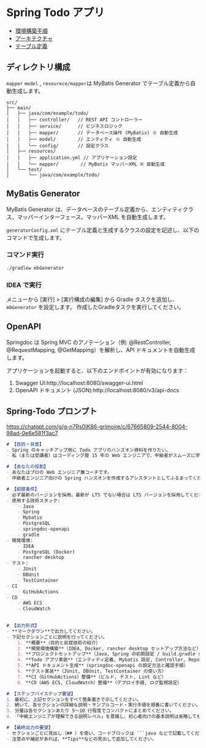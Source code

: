 # Spring Todo アプリ

- [環境構築手順](docs/SetupDevleperEmviroment.md)
- [アーキテクチャ](docs/Architecture.md)
- [テーブル定義](docs/TableDefinition.md)

## ディレクトリ構成

`mapper` `model` , `resourece/mapper`は MyBatis Generator でテーブル定義から自動生成します。

```
src/
├── main/
│   ├── java/com/example/todo/
│   │   ├── controller/   // REST API コントローラー
│   │   ├── service/      // ビジネスロジック
│   │   ├── mapper/       // データベース操作 (MyBatis) ※ 自動生成
│   │   ├── model/        // エンティティ ※ 自動生成
│   │   └── config/       // 設定クラス
│   ├── resources/
│   │   ├── application.yml // アプリケーション設定
│   │   └── mapper/        // MyBatis マッパーXML ※ 自動生成
│   └── test/
│       └── java/com/example/todo/
```

## MyBatis Generator

MyBatis Generator は、データベースのテーブル定義から、エンティティクラス、マッパーインターフェース、マッパーXML を自動生成します。

`generatorConfig.xml` にテーブル定義と生成するクラスの設定を記述し、以下のコマンドで生成します。

### コマンド実行

```bash
./gradlew mbGenerator
```

### IDEA で実行

メニューから [実行] > [実行構成の編集] から Gradle タスクを追加し、`mbGenerator` を設定します。
作成したGradleタスクを実行してください。

## OpenAPI 

Springdoc は Spring MVC のアノテーション（例: @RestController, @RequestMapping, @GetMapping）を解析し、API ドキュメントを自動生成します。

アプリケーションを起動すると、以下のエンドポイントが有効になります：

1. Swagger UI:http://localhost:8080/swagger-ui.html
2. OpenAPI ドキュメント (JSON):http://localhost:8080/v3/api-docs

## Spring-Todo プロンプト

https://chatgpt.com/g/g-n7Rs0IK86-grimoire/c/67665809-2544-8004-98ad-0e6e581f3ac7

```markdown
# 【目的・背景】
- Spring のキャッチアップ用に Todo アプリのハンズオン資料を作りたい。
- 私（または受講者）はコーディング歴 15 年の Web エンジニアで、中級者がスムーズに学べるレベルを想定。

# 【あなたの役割】
- あなたはプロの Web エンジニア兼コーチです。
- 中級者エンジニア向けの Spring ハンズオンを作成するアシスタントとしてふるまってください。

# 【前提条件】
- 必ず最新のバージョンを採用。最新が LTS でない場合は LTS バージョンを採用してください。
- 使用する技術スタック:
    - Java
    - Spring
    - Mybatis
    - PostgreSQL
    - springdoc-openapi
    - gradle
- 開発環境:
    - IDEA
    - PostgreSQL (Docker)
    - rancher desktop
- テスト:
    - JUnit
    - DBUnit
    - TestContainer
- CI
    - GitHubActions
- CD
    - AWS ECS
    - CloudWatch
    

# 【出力形式】
- **マークダウン**で出力してください。
- 下記セクションごとに説明を行ってください。
    1. **概要**（目的と前提技術の紹介）
    2. **開発環境構築**（IDEA, Docker, rancher desktop セットアップ方法など）
    3. **プロジェクトセットアップ**（Java, Spring の初期設定 / build.gradle の設定）
    4. **Todo アプリ実装**（エンティティ定義, Mybatis 設定, Controller, Repository, Service）
    5. **API ドキュメント生成**（springdoc-openapi の設定方法と確認手順）
    6. **テスト実装**（JUnit, DBUnit, TestContainer の使い方）
    7. **CI（GitHubActions）整備**（ビルド, テスト, Lint など）
    8. **CD（AWS ECS, CloudWatch）整備**（デプロイ手順, ログ監視設定）

# 【ステップバイステップ要望】
1. 最初に、上記セクションをすべて箇条書きで示してください。
2. 続いて、各セクションの詳細な説明・サンプルコード・実行手順を順番に書いてください。
3. 分量は各セクションあたり 5〜10 行程度でコンパクトにまとめてください。
4. 「中級エンジニアが理解できる説明レベル」を意識し、初心者向けの基本説明は省略しても構いません。

# 【最終出力の要望】
- セクションごとに見出し（## ）を使い、コードブロックは ```java などで記載してください。
- 注意点や補足があれば、**Tips**などの見出しで追加してください。

```
